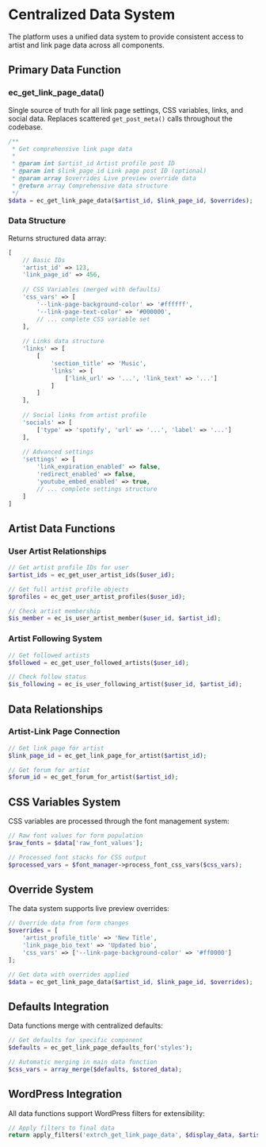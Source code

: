 # Centralized Data System

The platform uses a unified data system to provide consistent access to artist and link page data across all components.

## Primary Data Function

### ec_get_link_page_data()

Single source of truth for all link page settings, CSS variables, links, and social data. Replaces scattered `get_post_meta()` calls throughout the codebase.

```php
/**
 * Get comprehensive link page data
 * 
 * @param int $artist_id Artist profile post ID
 * @param int $link_page_id Link page post ID (optional)
 * @param array $overrides Live preview override data
 * @return array Comprehensive data structure
 */
$data = ec_get_link_page_data($artist_id, $link_page_id, $overrides);
```

### Data Structure

Returns structured data array:

```php
[
    // Basic IDs
    'artist_id' => 123,
    'link_page_id' => 456,
    
    // CSS Variables (merged with defaults)
    'css_vars' => [
        '--link-page-background-color' => '#ffffff',
        '--link-page-text-color' => '#000000',
        // ... complete CSS variable set
    ],
    
    // Links data structure
    'links' => [
        [
            'section_title' => 'Music',
            'links' => [
                ['link_url' => '...', 'link_text' => '...']
            ]
        ]
    ],
    
    // Social links from artist profile
    'socials' => [
        ['type' => 'spotify', 'url' => '...', 'label' => '...']
    ],
    
    // Advanced settings
    'settings' => [
        'link_expiration_enabled' => false,
        'redirect_enabled' => false,
        'youtube_embed_enabled' => true,
        // ... complete settings structure
    ]
]
```

## Artist Data Functions

### User Artist Relationships

```php
// Get artist profile IDs for user
$artist_ids = ec_get_user_artist_ids($user_id);

// Get full artist profile objects
$profiles = ec_get_user_artist_profiles($user_id);

// Check artist membership
$is_member = ec_is_user_artist_member($user_id, $artist_id);
```

### Artist Following System

```php
// Get followed artists
$followed = ec_get_user_followed_artists($user_id);

// Check follow status
$is_following = ec_is_user_following_artist($user_id, $artist_id);
```

## Data Relationships

### Artist-Link Page Connection

```php
// Get link page for artist
$link_page_id = ec_get_link_page_for_artist($artist_id);

// Get forum for artist
$forum_id = ec_get_forum_for_artist($artist_id);
```

## CSS Variables System

CSS variables are processed through the font management system:

```php
// Raw font values for form population
$raw_fonts = $data['raw_font_values'];

// Processed font stacks for CSS output
$processed_vars = $font_manager->process_font_css_vars($css_vars);
```

## Override System

The data system supports live preview overrides:

```php
// Override data from form changes
$overrides = [
    'artist_profile_title' => 'New Title',
    'link_page_bio_text' => 'Updated bio',
    'css_vars' => ['--link-page-background-color' => '#ff0000']
];

// Get data with overrides applied
$data = ec_get_link_page_data($artist_id, $link_page_id, $overrides);
```

## Defaults Integration

Data functions merge with centralized defaults:

```php
// Get defaults for specific component
$defaults = ec_get_link_page_defaults_for('styles');

// Automatic merging in main data function
$css_vars = array_merge($defaults, $stored_data);
```

## WordPress Integration

All data functions support WordPress filters for extensibility:

```php
// Apply filters to final data
return apply_filters('extrch_get_link_page_data', $display_data, $artist_id, $link_page_id, $overrides);
```